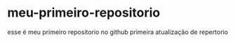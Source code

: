 # meu-primeiro-repositorio
esse é meu primeiro repositorio no github
primeira atualização de repertorio
